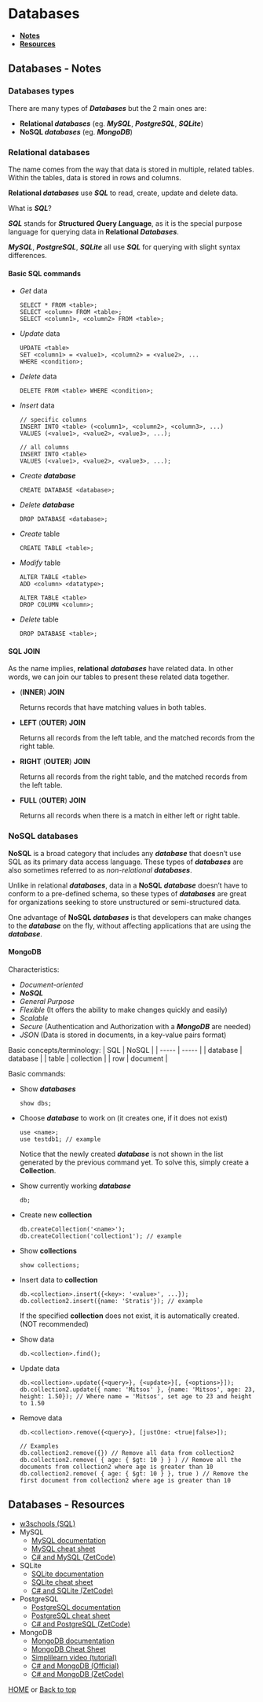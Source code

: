 # Databases

- [**Notes**](#databases---notes)
- [**Resources**](#databases---resources)

## Databases - Notes

### Databases types

There are many types of ***Databases*** but the 2 main ones are:

- **Relational *databases*** (eg. ***MySQL***, ***PostgreSQL***, ***SQLite***)
- **NoSQL *databases*** (eg. ***MongoDB***)

### Relational databases

The name comes from the way that data is stored in multiple, related tables. Within the tables, data is stored in rows and columns.

**Relational *databases*** use ***SQL*** to read, create, update and delete data.

What is ***SQL***?

***SQL*** stands for ***S*tructured *Q*uery *L*anguage**, as it is the special purpose language for querying data in **Relational *Databases***.

***MySQL***, ***PostgreSQL***, ***SQLite*** all use ***SQL*** for querying with slight syntax differences.

#### Basic SQL commands

- *Get* data

      SELECT * FROM <table>;
      SELECT <column> FROM <table>;
      SELECT <column1>, <column2> FROM <table>;
- *Update* data

      UPDATE <table>
      SET <column1> = <value1>, <column2> = <value2>, ...
      WHERE <condition>;
- *Delete* data

      DELETE FROM <table> WHERE <condition>;
- *Insert* data

      // specific columns
      INSERT INTO <table> (<column1>, <column2>, <column3>, ...)
      VALUES (<value1>, <value2>, <value3>, ...);

      // all columns
      INSERT INTO <table>
      VALUES (<value1>, <value2>, <value3>, ...);
- *Create **database***

      CREATE DATABASE <database>;
- *Delete **database***

      DROP DATABASE <database>;
- *Create* table

      CREATE TABLE <table>;
- *Modify* table

      ALTER TABLE <table>
      ADD <column> <datatype>;

      ALTER TABLE <table>
      DROP COLUMN <column>;
- *Delete* table

      DROP DATABASE <table>;

#### SQL JOIN

As the name implies, **relational** ***databases*** have related data. In other words, we can join our tables to present these related data together.

- (**INNER**) **JOIN**

  Returns records that have matching values in both tables.
- **LEFT** (**OUTER**) **JOIN**

  Returns all records from the left table, and the matched records from the right table.
- **RIGHT** (**OUTER**) **JOIN**

  Returns all records from the right table, and the matched records from the left table.
- **FULL** (**OUTER**) **JOIN**

  Returns all records when there is a match in either left or right table.

### NoSQL databases

**NoSQL** is a broad category that includes any ***database*** that doesn’t use SQL as its primary data access language. These types of ***databases*** are also sometimes referred to as *non-relational **databases***.

Unlike in relational ***databases***, data in a **NoSQL** ***database*** doesn’t have to conform to a pre-defined schema, so these types of ***databases*** are great for organizations seeking to store unstructured or semi-structured data.

One advantage of **NoSQL *databases*** is that developers can make changes to the ***database*** on the fly, without affecting applications that are using the ***database***.

#### MongoDB

Characteristics:

- *Document-oriented*
- ***NoSQL***
- *General Purpose*
- *Flexible* (It offers the ability to make changes quickly and easily)
- *Scalable*
- *Secure* (Authentication and Authorization with a ***MongoDB*** are needed)
- *JSON* (Data is stored in documents, in a key-value pairs format)

Basic concepts/terminology:
| SQL | NoSQL |
| ----- | ----- |
| database | database |
| table | collection |
| row | document |

Basic commands:

- Show ***databases***

      show dbs;
- Choose ***database*** to work on (it creates one, if it does not exist)

      use <name>;
      use testdb1; // example
  Notice that the newly created ***database*** is not shown in the list generated by the previous command yet. To solve this, simply create a **Collection**.
- Show currently working ***database***

      db;
- Create new **collection**

      db.createCollection('<name>');
      db.createCollection('collection1'); // example
- Show **collections**

      show collections;
- Insert data to **collection**

      db.<collection>.insert({<key>: '<value>', ...});
      db.collection2.insert({name: 'Stratis'}); // example
  If the specified **collection** does not exist, it is automatically created. (NOT recommended)
- Show data

      db.<collection>.find();
- Update data

      db.<collection>.update({<query>}, {<update>}[, {<options>}]);
      db.collection2.update({ name: 'Mitsos' }, {name: 'Mitsos', age: 23, height: 1.50}); // Where name = 'Mitsos', set age to 23 and height to 1.50
- Remove data

      db.<collection>.remove({<query>}, [justOne: <true|false>]);

      // Examples
      db.collection2.remove({}) // Remove all data from collection2
      db.collection2.remove( { age: { $gt: 10 } } ) // Remove all the documents from collection2 where age is greater than 10
      db.collection2.remove( { age: { $gt: 10 } }, true ) // Remove the first document from collection2 where age is greater than 10

## Databases - Resources

- [w3schools (SQL)](https://www.w3schools.com/sql/default.asp)
- MySQL
  - [MySQL documentation](https://dev.mysql.com/doc/)
  - [MySQL cheat sheet](http://g2pc1.bu.edu/~qzpeng/manual/MySQL%20Commands.htm)
  - [C# and MySQL (ZetCode)](https://zetcode.com/csharp/mysql/)
- SQLite
  - [SQLite documentation](https://www.sqlite.org/docs.html)
  - [SQLite cheat sheet](https://www.sqlitetutorial.net/sqlite-cheat-sheet/)
  - [C# and SQLite (ZetCode)](https://zetcode.com/csharp/sqlite/)
- PostgreSQL
  - [PostgreSQL documentation](https://www.postgresql.org/docs/)
  - [PostgreSQL cheat sheet](https://postgrescheatsheet.com)
  - [C# and PostgreSQL (ZetCode)](https://zetcode.com/csharp/postgresql/)
- MongoDB
  - [MongoDB documentation](https://docs.mongodb.com)
  - [MongoDB Cheat Sheet](https://www.mongodb.com/developer/quickstart/cheat-sheet/)
  - [Simplilearn video (tutorial)](https://youtu.be/lBBtq3Oawqw)
  - [C# and MongoDB (Official)](https://www.mongodb.com/blog/post/quick-start-c-sharp-and-mongodb-starting-and-setup)
  - [C# and MongoDB (ZetCode)](https://zetcode.com/csharp/mongodb/)

[HOME](https://github.com/Stratis-Dermanoutsos/Full-Stack-2021#full-stack-roadmap-2021) or [Back to top](#databases)
